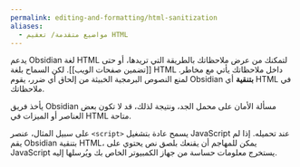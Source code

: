 ```yaml
---
permalink: editing-and-formatting/html-sanitization
aliases:
  - مواضيع متقدمة/ تعقيم HTML
---
```


يدعم Obsidian لغة HTML لتمكنك من عرض ملاحظاتك بالطريقة التي تريدها، أو حتى [[تضمين صفحات الويب]]. لكن السماح بلغة HTML داخل ملاحظاتك يأتي مع مخاطر. لمنع النصوص البرمجية الخبيثة من إلحاق أي ضرر، يقوم Obsidian **بتنقية** أي HTML في ملاحظاتك.

يأخذ فريق Obsidian مسألة الأمان على محمل الجد، ونتيجة لذلك، قد لا تكون بعض العناصر أو الميزات في HTML متاحة.

على سبيل المثال، عنصر `<script>` يسمح عادة بتشغيل JavaScript عند تحميله. إذا لم يقم Obsidian بتنقية HTML، يمكن للمهاجم أن يقنعك بلصق نص يحتوي على JavaScript يستخرج معلومات حساسة من جهاز الكمبيوتر الخاص بك ويُرسلها إليه.
